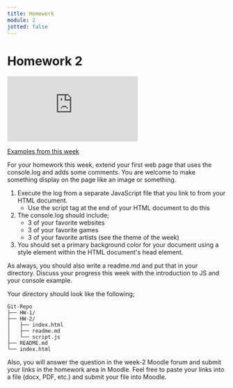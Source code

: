 ```yaml
---
title: Homework
module: 2
jotted: false
---
```


# Homework 2

<div class="embed-responsive embed-responsive-16by9"><iframe class="embed-responsive-item" src="https://umontana.zoom.us/rec/play/7MUrI7io_W83E4LGtgSDAv8vW46_Kvms2nUeqfYMyEexBnYKMwGlM-ZEM-UDLUPvkXloQ2sp_6CEZK4E?continueMode=true" frameborder="0" allowfullscreen></iframe></div>

[Examples from this week](https://github.com/Montana-Media-Arts/441-WebTech-Spring2020-Examples)

For your homework this week, extend your first web page that uses the console.log and adds some comments. You are welcome to make something display on the page like an image or something.

1. Execute the log from a separate JavaScript file that you link to from your HTML document.
    - Use the script tag at the end of your HTML document to do this
2. The console.log should include;
    - 3 of your favorite websites
    - 3 of your favorite games
    - 3 of your favorite artists
    (see the theme of the week)
3. You should set a primary background color for your document using a style element within the HTML document's head element.

As always, you should also write a readme.md and put that in your directory. Discuss your progress this week with the introduction to JS and your console example.

Your directory should look like the following;

```
Git-Repo
├── HW-1/
├── HW-2/
│   ├── index.html
│   ├── readme.md
│   └── script.js
├── README.md
└── index.html
```

Also, you will answer the question in the week-2 Moodle forum and submit your links in the homework area in Moodle.  Feel free to paste your links into a file (docx, PDF, etc.) and submit your file into Moodle.
